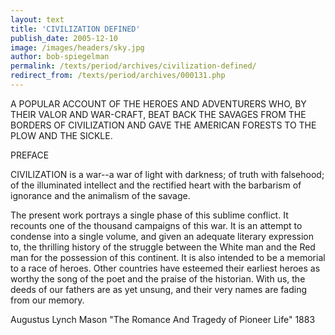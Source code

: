 ```yaml
---
layout: text
title: 'CIVILIZATION DEFINED'
publish_date: 2005-12-10
image: /images/headers/sky.jpg
author: bob-spiegelman
permalink: /texts/period/archives/civilization-defined/
redirect_from: /texts/period/archives/000131.php
---
```


A POPULAR ACCOUNT OF THE HEROES AND ADVENTURERS
WHO, BY THEIR VALOR AND WAR-CRAFT, BEAT BACK THE SAVAGES FROM THE
BORDERS OF CIVILIZATION AND GAVE THE AMERICAN FORESTS
TO THE PLOW AND THE SICKLE.

PREFACE

CIVILIZATION is a war--a war of light with darkness; of truth with falsehood; of the illuminated intellect and the rectified heart with the barbarism of ignorance and the animalism of the savage.

The present work portrays a single phase of this sublime conflict. It recounts one of the thousand campaigns of this war. It is an attempt to condense into a single volume, and given an adequate literary expression to, the thrilling history of the struggle between the White man and the Red man for the possession of this continent. It is also intended to be a memorial to a race of heroes. Other countries have esteemed their earliest heroes as worthy the song of the poet and the praise of the historian. With us, the deeds of our fathers are as yet unsung, and their very names are fading from our memory.

Augustus Lynch Mason
"The Romance And Tragedy of Pioneer Life"
1883
